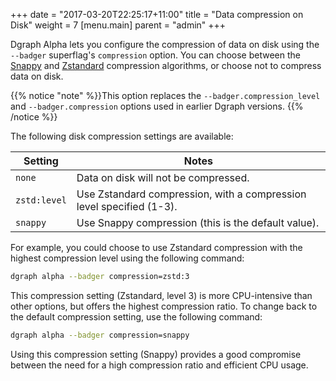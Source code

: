 +++
date = "2017-03-20T22:25:17+11:00"
title = "Data compression on Disk"
weight = 7
[menu.main]
    parent = "admin"
+++

Dgraph Alpha lets you configure the compression of data on disk using the `--badger`
superflag's `compression` option. You can choose between the
[Snappy](https://github.com/golang/snappy) and
[Zstandard](https://github.com/facebook/zstd) compression algorithms, or choose
not to compress data on disk.

{{% notice "note" %}}This option replaces the  `--badger.compression_level` and
`--badger.compression` options used in earlier Dgraph versions. {{% /notice %}}

The following disk compression settings are available:

| Setting    | Notes                                                                |
|------------|----------------------------------------------------------------------|
|`none`      | Data on disk will not be compressed.                                 |
|`zstd:level`| Use Zstandard compression, with a compression level specified (1-3). |
|`snappy`    | Use Snappy compression (this is the default value).                  |

For example, you could choose to use Zstandard compression with the highest
compression level using the following command:

```sh
dgraph alpha --badger compression=zstd:3
```

This compression setting (Zstandard, level 3) is more CPU-intensive than other
options, but offers the highest compression ratio. To change back to the default
compression setting, use the following command:


```sh
dgraph alpha --badger compression=snappy
```

Using this compression setting (Snappy) provides a good compromise between the
need for a high compression ratio and efficient CPU usage.
